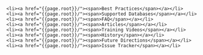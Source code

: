     <li><a href="{{page.root}}/"><span>Best Practices</span></a></li>
    <li><a href="{{page.root}}/"><span>Supported Databases</span></a></li>
    <li><a href="{{page.root}}/"><span>FAQ</span></a></li>
    <li><a href="{{page.root}}/"><span>Articles</span></a></li>
    <li><a href="{{page.root}}/"><span>Training Videos</span></a></li>
    <li><a href="{{page.root}}/"><span>History</span></a></li>
    <li><a href="{{page.root}}/"><span>Future Directions</span></a></li>
    <li><a href="{{page.root}}/"><span>Issue Tracker</span></a></li>
